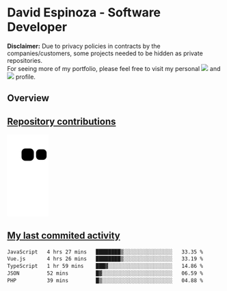 # David Espinoza - Software Developer
<div id="links">
  <p>
    <strong>Disclaimer:</strong> Due to privacy policies in contracts by the companies/customers, some projects needed to be hidden as private repositories. <br />
For seeing more of my portfolio, please feel free to visit my personal <a href="https://davidespinoza.dev" target="_blank"><img src="https://img.shields.io/badge/website-000000?style=for-the-badge&logo=About.me&logoColor=white" target="_blank"></a> and <a href="https://www.linkedin.com/in/despinozap" target="_blank"><img src="https://img.shields.io/badge/LinkedIn-0077B5?style=for-the-badge&logo=linkedin&logoColor=white" target="_blank"></a> profile.
  </p>
</div>

## Overview

<div id="stats">
  <a href="https://github.com/despinozap">
  <!--
    <img height="180em" style="margin: 0em 10em;" src="https://github-readme-stats.vercel.app/api?username=despinozap&show_icons=true&include_all_commits=true&count_private=true&theme=default"/>
    <img height="180em" style="margin: 0em 10em;" src="https://github-readme-stats.vercel.app/api/top-langs/?username=despinozap&layout=compact&langs_count=7&theme=default"/>
  -->
</div>
 
## Repository contributions
<div id="snake"> 

  ![Snake animation](https://github.com/despinozap/despinozap/blob/output/github-contribution-grid-snake.svg)
</div>

## My last commited activity
<!--START_SECTION:waka-->

```txt
JavaScript   4 hrs 27 mins   ████████▒░░░░░░░░░░░░░░░░   33.35 %
Vue.js       4 hrs 26 mins   ████████▒░░░░░░░░░░░░░░░░   33.19 %
TypeScript   1 hr 59 mins    ███▓░░░░░░░░░░░░░░░░░░░░░   14.86 %
JSON         52 mins         █▓░░░░░░░░░░░░░░░░░░░░░░░   06.59 %
PHP          39 mins         █▒░░░░░░░░░░░░░░░░░░░░░░░   04.88 %
```

<!--END_SECTION:waka-->
